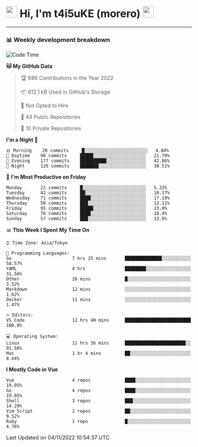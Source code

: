 <!-- Title -->
<h1>
    <img src="https://emojis.slackmojis.com/emojis/images/1600385609/10490/cactuar.gif?1600385609" width="30"/> 
    Hi, I'm t4i5uKE (morero) 
    <img src="https://emojis.slackmojis.com/emojis/images/1600385609/10490/cactuar.gif?1600385609" width="30"/>
</h1>

---

<h3> 📊 Weekly development breakdown </h3>
<!-- waka-readme-stats -->

<!--START_SECTION:waka-->
![Code Time](http://img.shields.io/badge/Code%20Time-1%2C288%20hrs%2048%20mins-blue)

**🐱 My GitHub Data** 

> 🏆 686 Contributions in the Year 2022
 > 
> 📦 612.1 kB Used in GitHub's Storage 
 > 
> 🚫 Not Opted to Hire
 > 
> 📜 44 Public Repositories 
 > 
> 🔑 10 Private Repositories  
 > 
**I'm a Night 🦉** 

```text
🌞 Morning    20 commits     █░░░░░░░░░░░░░░░░░░░░░░░░   4.84% 
🌆 Daytime    90 commits     █████░░░░░░░░░░░░░░░░░░░░   21.79% 
🌃 Evening    177 commits    ██████████░░░░░░░░░░░░░░░   42.86% 
🌙 Night      126 commits    ███████░░░░░░░░░░░░░░░░░░   30.51%

```
📅 **I'm Most Productive on Friday** 

```text
Monday       22 commits     █░░░░░░░░░░░░░░░░░░░░░░░░   5.33% 
Tuesday      42 commits     ██░░░░░░░░░░░░░░░░░░░░░░░   10.17% 
Wednesday    71 commits     ████░░░░░░░░░░░░░░░░░░░░░   17.19% 
Thursday     50 commits     ███░░░░░░░░░░░░░░░░░░░░░░   12.11% 
Friday       95 commits     █████░░░░░░░░░░░░░░░░░░░░   23.0% 
Saturday     76 commits     ████░░░░░░░░░░░░░░░░░░░░░   18.4% 
Sunday       57 commits     ███░░░░░░░░░░░░░░░░░░░░░░   13.8%

```


📊 **This Week I Spent My Time On** 

```text
⌚︎ Time Zone: Asia/Tokyo

💬 Programming Languages: 
Go                       7 hrs 25 mins       ██████████████░░░░░░░░░░░   58.57% 
YAML                     4 hrs               ████████░░░░░░░░░░░░░░░░░   31.56% 
Other                    26 mins             █░░░░░░░░░░░░░░░░░░░░░░░░   3.52% 
Markdown                 12 mins             ░░░░░░░░░░░░░░░░░░░░░░░░░   1.62% 
Docker                   11 mins             ░░░░░░░░░░░░░░░░░░░░░░░░░   1.47%

🔥 Editors: 
VS Code                  12 hrs 40 mins      █████████████████████████   100.0%

💻 Operating System: 
Linux                    11 hrs 36 mins      ███████████████████████░░   91.56% 
Mac                      1 hr 4 mins         ██░░░░░░░░░░░░░░░░░░░░░░░   8.44%

```

**I Mostly Code in Vue** 

```text
Vue                      4 repos             ████░░░░░░░░░░░░░░░░░░░░░   19.05% 
Go                       4 repos             ████░░░░░░░░░░░░░░░░░░░░░   19.05% 
Shell                    3 repos             ███░░░░░░░░░░░░░░░░░░░░░░   14.29% 
Vim Script               2 repos             ██░░░░░░░░░░░░░░░░░░░░░░░   9.52% 
Ruby                     1 repo              █░░░░░░░░░░░░░░░░░░░░░░░░   4.76%

```



 Last Updated on 04/11/2022 10:54:37 UTC
<!--END_SECTION:waka-->
